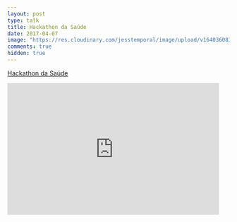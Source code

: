 ```yaml
---
layout: post
type: talk
title: Hackathon da Saúde
date: 2017-04-07
image: "https://res.cloudinary.com/jesstemporal/image/upload/v1640360835/covers/palestra_kmgivn.png"
comments: true
hidden: true
---
```


[Hackathon da Saúde](http://fullstackers.com.br/2017-hackathon-saude/)

<iframe src="https://docs.google.com/presentation/d/1BIX7OPewYD3FrDNX0_NaBQNcUbXOZ1DJPoRQfc64UQg/embed?start=false&loop=false&delayms=60000" frameborder="0" width="480" height="299" allowfullscreen="true" mozallowfullscreen="true" webkitallowfullscreen="true"></iframe>

